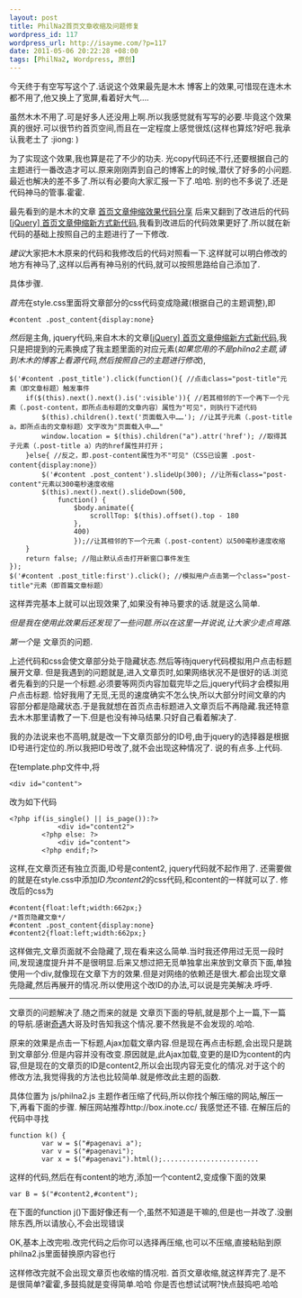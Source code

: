 ```yaml
--- 
layout: post
title: PhilNa2首页文章收缩及问题修复
wordpress_id: 117
wordpress_url: http://isayme.com/?p=117
date: 2011-05-06 20:22:28 +08:00
tags: [PhilNa2, Wordpress, 原创]
---
```

今天终于有空写写这个了.话说这个效果最先是木木 博客上的效果,可惜现在连木木都不用了,他又换上了宽屏,看着好大气....

虽然木木不用了.可是好多人还没用上啊.所以我感觉就有写写的必要.毕竟这个效果真的很好.可以很节约首页空间,而且在一定程度上感觉很炫(这样也算炫?好吧.我承认我老土了 :jiong: )

为了实现这个效果,我也算是花了不少的功夫. 光copy代码还不行,还要根据自己的主题进行一番改造才可以.原来刚刚弄到自己的博客上的时候,潜伏了好多的小问题.最近也解决的差不多了.所以有必要向大家汇报一下了.哈哈.
别的也不多说了.还是代码神马的管事.霍霍.

最先看到的是木木的文章 [首页文章伸缩效果代码分享](http://immmmm.com/sharing-articles-telescopic-effect-code.html) 后来又翻到了改进后的代码 [\[jQuery\] 首页文章伸缩新方式新代码](http://immmmm.com/articles-telescopic-effect-new-code.html),我看到改进后的代码效果更好了.所以就在新代码的基础上按照自己的主题进行了一下修改.

*建议*大家把木木原来的代码和我修改后的代码对照看一下.这样就可以明白修改的地方有神马了,这样以后再有神马别的代码,就可以按照思路给自己添加了.

具体步骤.

*首先*在style.css里面将文章部分的css代码变成隐藏(根据自己的主题调整),即

    #content .post_content{display:none}
    
*然后*是主角, jquery代码,来自木木的文章[\[jQuery\] 首页文章伸缩新方式新代码](http://immmmm.com/articles-telescopic-effect-new-code.html),我只是把提到的元素换成了我主题里面的对应元素(*如果您用的不是philna2主题,请到木木的博客上看源代码,然后按照自己的主题进行修改*),

    $('#content .post_title').click(function(){ //点击class="post-title"元素（即文章标题）触发事件
        if($(this).next().next().is(':visible')){ //若其相邻的下一个再下一个元素（.post-content，即所点击标题的文章内容）属性为"可见"，则执行下述代码
            $(this).children().text('页面载入中……'); //让其子元素（.post-title a，即所点击的文章标题）文字改为"页面载入中……"
            window.location = $(this).children("a").attr('href'); //取得其子元素（.post-title a）内的href属性并打开；
        }else{ //反之，即.post-content属性为不"可见"（CSS已设置 .post-content{display:none}）
            $('#content .post_content').slideUp(300); //让所有class="post-content"元素以300毫秒速度收缩
            $(this).next().next().slideDown(500,
                function() {
                    $body.animate({
                        scrollTop: $(this).offset().top - 180
                    },
                    400)
                    });//让其相邻的下一个元素（.post-content）以500毫秒速度收缩
        }
        return false; //阻止默认点击打开新窗口事件发生
    });
    $('#content .post_title:first').click(); //模拟用户点击第一个class="post-title"元素（即首篇文章标题）
    
这样弄完基本上就可以出现效果了,如果没有神马要求的话.就是这么简单.

*但是我在使用此效果后还发现了一些问题.所以在这里一并说说,让大家少走点弯路.*

*第一个*是 文章页的问题.

上述代码和css会使文章部分处于隐藏状态.然后等待jquery代码模拟用户点击标题展开文章.
但是我遇到的问题就是,进入文章页时,如果网络状况不是很好的话.浏览者先看到的只是一个标题.必须要等网页内容加载完毕之后,jquery代码才会模拟用户点击标题. 恰好我用了无觅,无觅的速度确实不怎么快,所以大部分时间文章的内容部分都是隐藏状态.于是我就想在首页点击标题进入文章页后不再隐藏.我还特意去木木那里请教了一下.但是也没有神马结果.只好自己看着解决了.

我的办法说来也不高明,就是改一下文章页部分的ID号,由于jquery的选择器是根据ID号进行定位的.所以我把ID号改了,就不会出现这种情况了.
说的有点多.上代码.

在template.php文件中,将

    <div id="content">
        
改为如下代码

    <?php if(is_single() || is_page()):?>
                <div id="content2">
            <?php else: ?>
                <div id="content">
            <?php endif;?>
            
这样,在文章页还有独立页面,ID号是content2, jquery代码就不起作用了.
还需要做的就是在style.css中添加*ID为content2*的css代码,和content的一样就可以了. 修改后的css为

    #content{float:left;width:662px;}
    /*首页隐藏文章*/
    #content .post_content{display:none}
    #content2{float:left;width:662px;}

这样做完,文章页面就不会隐藏了,现在看来这么简单.当时我还停用过无觅一段时间,发现速度提升并不是很明显.后来又想过把无觅单独拿出来放到文章页下面,单独使用一个div,就像现在文章下方的效果.但是对网络的依赖还是很大.都会出现文章先隐藏,然后再展开的情况.所以使用这个改ID的办法,可以说是完美解决.呼呼.

***

文章页的问题解决了.随之而来的就是 文章页下面的导航,就是那个上一篇,下一篇的导航.感谢[奇遇](http://www.qiyuuu.com)大哥及时告知我这个情况.要不然我是不会发现的.哈哈.

原来的效果是点击一下标题,Ajax加载文章内容.但是现在再点击标题,会出现只是跳到文章部分.但是内容并没有改变.原因就是,此Ajax加载,变更的是ID为content的内容,但是现在的文章页的ID是content2,所以会出现内容无变化的情况.对于这个的修改方法,我觉得我的方法也比较简单.就是修改此主题的函数.

具体位置为 js/philna2.js 主题作者压缩了代码,所以你找个解压缩的网站,解压一下,再看下面的步骤. 
解压网站推荐http://box.inote.cc/ 我感觉还不错.
在解压后的代码中寻找

    function k() {
            var w = $("#pagenavi a");
            var v = $("#pagenavi");
            var x = $("#pagenavi").html();........................
            
这样的代码,然后在有content的地方,添加一个content2,变成像下面的效果

    var B = $("#content2,#content");
    
在下面的function j()下面好像还有一个,虽然不知道是干嘛的,但是也一并改了.没删除东西,所以请放心,不会出现错误

OK,基本上改完啦.改完代码之后你可以选择再压缩,也可以不压缩,直接粘贴到原philna2.js里面替换原内容也行

这样修改完就不会出现文章页也收缩的情况啦.
首页文章收缩,就这样弄完了.是不是很简单?霍霍,多鼓捣就是变得简单.哈哈
你是否也想试试啊?快点鼓捣吧.哈哈
